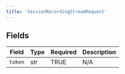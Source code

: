 ```yaml
---
title: 'SessionRecordingStreamRequest'
---
```



## Fields

| Field              | Type               | Required           | Description        |
| ------------------ | ------------------ | ------------------ | ------------------ |
| `token`            | *str*              | TRUE | N/A                |